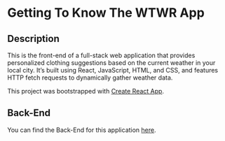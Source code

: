 # Getting To Know The WTWR App

## Description

This is the front-end of a full-stack web application that provides personalized clothing suggestions based on the current weather in your local city. It’s built using React, JavaScript, HTML, and CSS, and features HTTP fetch requests to dynamically gather weather data.

This project was bootstrapped with [Create React App](https://github.com/facebook/create-react-app).

## Back-End

You can find the Back-End for this application [here](https://github.com/SterlingBrayboy/se_project_exp).
